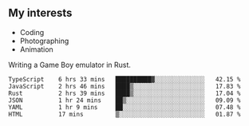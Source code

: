 ## My interests

- Coding
- Photographing
- Animation

Writing a Game Boy emulator in Rust.

<!--START_SECTION:waka-->

```text
TypeScript    6 hrs 33 mins   ██████████▓░░░░░░░░░░░░░░   42.15 %
JavaScript    2 hrs 46 mins   ████▒░░░░░░░░░░░░░░░░░░░░   17.83 %
Rust          2 hrs 39 mins   ████▒░░░░░░░░░░░░░░░░░░░░   17.04 %
JSON          1 hr 24 mins    ██▒░░░░░░░░░░░░░░░░░░░░░░   09.09 %
YAML          1 hr 9 mins     ██░░░░░░░░░░░░░░░░░░░░░░░   07.48 %
HTML          17 mins         ▒░░░░░░░░░░░░░░░░░░░░░░░░   01.87 %
```

<!--END_SECTION:waka-->
